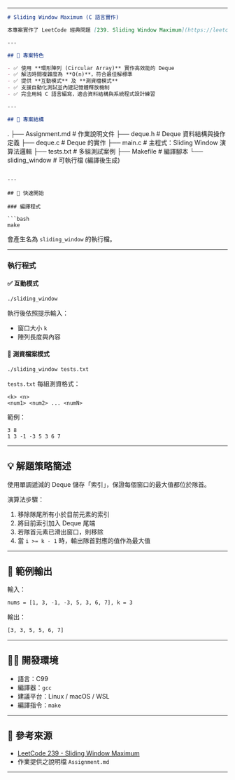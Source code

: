 
---

```markdown
# Sliding Window Maximum (C 語言實作)

本專案實作了 LeetCode 經典問題 [239. Sliding Window Maximum](https://leetcode.com/problems/sliding-window-maximum/)，並使用 C 語言自行構建了 **雙端佇列（Deque）資料結構**，以達成線性時間解法。

---

## 🧠 專案特色

- ✅ 使用 **環形陣列 (Circular Array)** 實作高效能的 Deque
- ✅ 解法時間複雜度為 **O(n)**，符合最佳解標準
- ✅ 提供 **互動模式** 及 **測資檔模式**
- ✅ 支援自動化測試並內建記憶體釋放機制
- ✅ 完全用純 C 語言編寫，適合資料結構與系統程式設計練習

---

## 📁 專案結構

```

.
├── Assignment.md       # 作業說明文件
├── deque.h             # Deque 資料結構與操作定義
├── deque.c             # Deque 的實作
├── main.c              # 主程式：Sliding Window 演算法邏輯
├── tests.txt           # 多組測試案例
├── Makefile            # 編譯腳本
└── sliding\_window      # 可執行檔 (編譯後生成)

````

---

## 🚀 快速開始

### 編譯程式

```bash
make
````

會產生名為 `sliding_window` 的執行檔。

---

### 執行程式

#### ✅ 互動模式

```bash
./sliding_window
```

執行後依照提示輸入：

* 窗口大小 `k`
* 陣列長度與內容

#### 📂 測資檔案模式

```bash
./sliding_window tests.txt
```

`tests.txt` 每組測資格式：

```
<k> <n>
<num1> <num2> ... <numN>
```

範例：

```
3 8
1 3 -1 -3 5 3 6 7
```

---

## 💡 解題策略簡述

使用單調遞減的 Deque 儲存「索引」，保證每個窗口的最大值都位於隊首。

演算法步驟：

1. 移除隊尾所有小於目前元素的索引
2. 將目前索引加入 Deque 尾端
3. 若隊首元素已滑出窗口，則移除
4. 當 `i >= k - 1` 時，輸出隊首對應的值作為最大值

---

## 🧪 範例輸出

輸入：

```txt
nums = [1, 3, -1, -3, 5, 3, 6, 7], k = 3
```

輸出：

```txt
[3, 3, 5, 5, 6, 7]
```

---

## 👨‍💻 開發環境

* 語言：C99
* 編譯器：`gcc`
* 建議平台：Linux / macOS / WSL
* 編譯指令：`make`

---

## 📜 參考來源

* [LeetCode 239 - Sliding Window Maximum](https://leetcode.com/problems/sliding-window-maximum/)
* 作業提供之說明檔 `Assignment.md`

---

